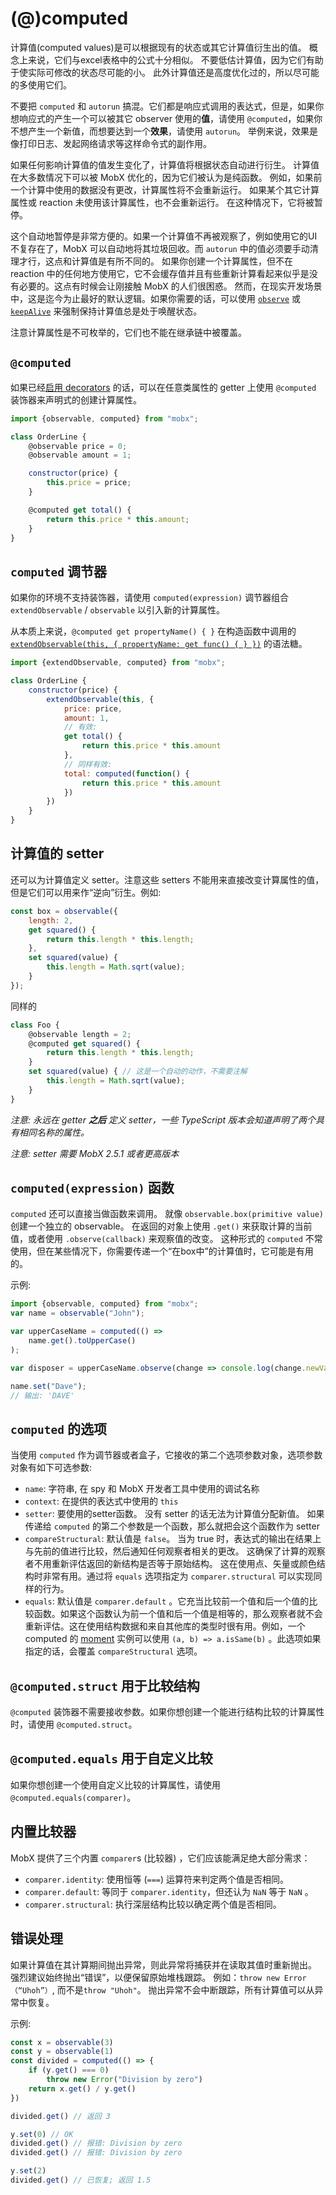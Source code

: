 # (@)computed

计算值(computed values)是可以根据现有的状态或其它计算值衍生出的值。
概念上来说，它们与excel表格中的公式十分相似。
不要低估计算值，因为它们有助于使实际可修改的状态尽可能的小。
此外计算值还是高度优化过的，所以尽可能的多使用它们。

不要把 `computed` 和 `autorun` 搞混。它们都是响应式调用的表达式，但是，如果你想响应式的产生一个可以被其它 observer 使用的**值**，请使用 `@computed`，如果你不想产生一个新值，而想要达到一个**效果**，请使用 `autorun`。
举例来说，效果是像打印日志、发起网络请求等这样命令式的副作用。

如果任何影响计算值的值发生变化了，计算值将根据状态自动进行衍生。
计算值在大多数情况下可以被 MobX 优化的，因为它们被认为是纯函数。
例如，如果前一个计算中使用的数据没有更改，计算属性将不会重新运行。
如果某个其它计算属性或 reaction 未使用该计算属性，也不会重新运行。
在这种情况下，它将被暂停。

这个自动地暂停是非常方便的。如果一个计算值不再被观察了，例如使用它的UI不复存在了，MobX 可以自动地将其垃圾回收。而 `autorun` 中的值必须要手动清理才行，这点和计算值是有所不同的。
如果你创建一个计算属性，但不在 reaction 中的任何地方使用它，它不会缓存值并且有些重新计算看起来似乎是没有必要的。这点有时候会让刚接触 MobX 的人们很困惑。
然而，在现实开发场景中，这是迄今为止最好的默认逻辑。如果你需要的话，可以使用 [`observe`](observe.md) 或 [`keepAlive`](https://github.com/mobxjs/mobx-utils#keepalive) 来强制保持计算值总是处于唤醒状态。

注意计算属性是不可枚举的，它们也不能在继承链中被覆盖。

## `@computed`

如果已经[启用 decorators](../best/decorators.md) 的话，可以在任意类属性的 getter 上使用 `@computed` 装饰器来声明式的创建计算属性。

```javascript
import {observable, computed} from "mobx";

class OrderLine {
    @observable price = 0;
    @observable amount = 1;

    constructor(price) {
        this.price = price;
    }

    @computed get total() {
        return this.price * this.amount;
    }
}
```

## `computed` 调节器

如果你的环境不支持装饰器，请使用 `computed(expression)` 调节器组合 `extendObservable` / `observable` 以引入新的计算属性。

从本质上来说，`@computed get propertyName() { }` 在构造函数中调用的 [`extendObservable(this, { propertyName: get func() { } })`](extend-observable.md) 的语法糖。

```javascript
import {extendObservable, computed} from "mobx";

class OrderLine {
    constructor(price) {
        extendObservable(this, {
            price: price,
            amount: 1,
            // 有效:
            get total() {
                return this.price * this.amount
            },
            // 同样有效:
            total: computed(function() {
                return this.price * this.amount
            })
        })
    }
}
```

## 计算值的 setter

还可以为计算值定义 setter。注意这些 setters 不能用来直接改变计算属性的值，但是它们可以用来作“逆向”衍生。例如:

```javascript
const box = observable({
    length: 2,
    get squared() {
        return this.length * this.length;
    },
    set squared(value) {
        this.length = Math.sqrt(value);
    }
});
```

同样的

```javascript
class Foo {
    @observable length = 2;
    @computed get squared() {
        return this.length * this.length;
    }
    set squared(value) { // 这是一个自动的动作，不需要注解
        this.length = Math.sqrt(value);
    }
}
```

_注意: 永远在 getter **之后** 定义 setter，一些 TypeScript 版本会知道声明了两个具有相同名称的属性。_

_注意: setter 需要 MobX 2.5.1 或者更高版本_

## `computed(expression)` 函数

`computed` 还可以直接当做函数来调用。
就像 `observable.box(primitive value)` 创建一个独立的 observable。
在返回的对象上使用 `.get()` 来获取计算的当前值，或者使用 `.observe(callback)` 来观察值的改变。
这种形式的 `computed` 不常使用，但在某些情况下，你需要传递一个“在box中”的计算值时，它可能是有用的。

示例:

```javascript
import {observable, computed} from "mobx";
var name = observable("John");

var upperCaseName = computed(() =>
	name.get().toUpperCase()
);

var disposer = upperCaseName.observe(change => console.log(change.newValue));

name.set("Dave");
// 输出: 'DAVE'
```
## `computed` 的选项

当使用 `computed` 作为调节器或者盒子，它接收的第二个选项参数对象，选项参数对象有如下可选参数:

* `name`: 字符串, 在 spy 和 MobX 开发者工具中使用的调试名称
* `context`: 在提供的表达式中使用的 `this`
* `setter`: 要使用的setter函数。 没有 setter 的话无法为计算值分配新值。 如果传递给 `computed` 的第二个参数是一个函数，那么就把会这个函数作为 setter
* `compareStructural`: 默认值是 `false`。 当为 true 时，表达式的输出在结果上与先前的值进行比较，然后通知任何观察者相关的更改。 这确保了计算的观察者不用重新评估返回的新结构是否等于原始结构。 这在使用点、矢量或颜色结构时非常有用。通过将 `equals` 选项指定为 `comparer.structural` 可以实现同样的行为。
* `equals`: 默认值是 `comparer.default` 。它充当比较前一个值和后一个值的比较函数。如果这个函数认为前一个值和后一个值是相等的，那么观察者就不会重新评估。这在使用结构数据和来自其他库的类型时很有用。例如，一个 computed 的 [moment](https://momentjs.com/) 实例可以使用 `(a, b) => a.isSame(b)` 。此选项如果指定的话，会覆盖 `compareStructural` 选项。

## `@computed.struct` 用于比较结构

`@computed` 装饰器不需要接收参数。如果你想创建一个能进行结构比较的计算属性时，请使用 `@computed.struct`。

## `@computed.equals` 用于自定义比较

如果你想创建一个使用自定义比较的计算属性，请使用 `@computed.equals(comparer)`。

## 内置比较器

MobX 提供了三个内置 `comparer`s (比较器) ，它们应该能满足绝大部分需求：
- `comparer.identity`: 使用恒等 (`===`) 运算符来判定两个值是否相同。
- `comparer.default`: 等同于 `comparer.identity`，但还认为 `NaN` 等于 `NaN` 。
- `comparer.structural`: 执行深层结构比较以确定两个值是否相同。

## 错误处理

如果计算值在其计算期间抛出异常，则此异常将捕获并在读取其值时重新抛出。
强烈建议始终抛出“错误”，以便保留原始堆栈跟踪。 例如：`throw new Error（“Uhoh”）`, 而不是`throw "Uhoh"`。
抛出异常不会中断跟踪，所有计算值可以从异常中恢复。

示例:

```javascript
const x = observable(3)
const y = observable(1)
const divided = computed(() => {
    if (y.get() === 0)
        throw new Error("Division by zero")
    return x.get() / y.get()
})

divided.get() // 返回 3

y.set(0) // OK
divided.get() // 报错: Division by zero
divided.get() // 报错: Division by zero

y.set(2)
divided.get() // 已恢复; 返回 1.5
```
